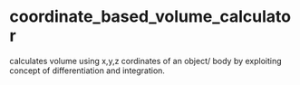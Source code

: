 # coordinate_based_volume_calculator
calculates volume using x,y,z cordinates of an object/ body by exploiting concept of differentiation and integration.
